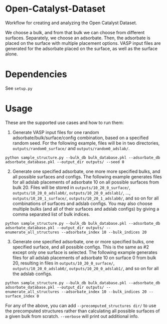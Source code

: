 # Open-Catalyst-Dataset
Workflow for creating and analyzing the Open Catalyst Dataset.

We choose a bulk, and from that bulk we can choose from different surfaces. Separately, we choose an adsorbate. Then, the adsorbate is placed on the surface with multiple placement options. VASP input files are generated for the adsorbate placed on the surface, as well as the surface alone.


# Dependencies
See `setup.py`

# Usage

These are the supported use cases and how to run them:

1. Generate VASP input files for one random adsorbate/bulk/surface/config combination, based on a specified random seed. For the following example, files will be in two directories, `outputs/random0_surface/` and `outputs/random0_adslab/`.
```
python sample_structure.py --bulk_db bulk_database.pkl --adsorbate_db adsorbate_database.pkl --output_dir outputs/ --seed 0
```

2. Generate one specified adsorbate, one more more specified bulks, and all possible surfaces and configs. The following example generates files for all adslab placements of adsorbate 10 on all possible surfaces from bulk 20. Files will be stored in `outputs/10_20_0_surface/`, `outputs/10_20_0_adslab0/`, `outputs/10_20_0_adslab1/`, ..., `outputs/10_20_1_surface/`, `outputs/10_20_1_adslab0/`, and so on for all combinations of surfaces and adslab configs. You may also choose multiple bulks (and all of their surfaces and adslab configs) by giving a comma separated list of bulk indices.
```
python sample_structure.py --bulk_db bulk_database.pkl --adsorbate_db adsorbate_database.pkl --output_dir outputs/ --enumerate_all_structures --adsorbate_index 10 --bulk_indices 20
```

3. Generate one specified adsorbate, one or more specified bulks, one specified surface, and all possible configs. This is the same as #2 except only one surface is selected. The following example generates files for all adslab placements of adsorbate 10 on surface 0 from bulk 20, resulting in files in `outputs/10_20_0_surface/`, `outputs/10_20_0_adslab0/`, `outputs/10_20_0_adslab1/`, and so on for all the adslab configs.
```
python sample_structure.py --bulk_db bulk_database.pkl --adsorbate_db adsorbate_database.pkl --output_dir outputs/ --enumerate_all_structures --adsorbate_index 10 --bulk_indices 20 --surface_index 0
```

For any of the above, you can add `--precomputed_structures dir/` to use the precomputed structures rather than calculating all possible surfaces of a given bulk from scratch. `--verbose` will print out additional info.


